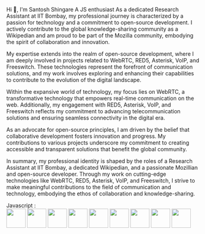 Hi 👋, I'm Santosh Shingare
A JS enthusiast As a dedicated Research Assistant at IIT Bombay, my professional journey is characterized by a passion for technology and a commitment to open-source development. I actively contribute to the global knowledge-sharing community as a Wikipedian and am proud to be part of the Mozilla community, embodying the spirit of collaboration and innovation.

My expertise extends into the realm of open-source development, where I am deeply involved in projects related to WebRTC, RED5, Asterisk, VoIP, and Freeswitch. These technologies represent the forefront of communication solutions, and my work involves exploring and enhancing their capabilities to contribute to the evolution of the digital landscape.

Within the expansive world of technology, my focus lies on WebRTC, a transformative technology that empowers real-time communication on the web. Additionally, my engagement with RED5, Asterisk, VoIP, and Freeswitch reflects my commitment to advancing telecommunication solutions and ensuring seamless connectivity in the digital era.

As an advocate for open-source principles, I am driven by the belief that collaborative development fosters innovation and progress. My contributions to various projects underscore my commitment to creating accessible and transparent solutions that benefit the global community.

In summary, my professional identity is shaped by the roles of a Research Assistant at IIT Bombay, a dedicated Wikipedian, and a passionate Mozillian and open-source developer. Through my work on cutting-edge technologies like WebRTC, RED5, Asterisk, VoIP, and Freeswitch, I strive to make meaningful contributions to the field of communication and technology, embodying the ethos of collaboration and knowledge-sharing.

Javascript :<br>
<img src="https://user-images.githubusercontent.com/25181517/117447155-6a868a00-af3d-11eb-9cfe-245df15c9f3f.png" width="50" />
<img src="https://user-images.githubusercontent.com/25181517/183897015-94a058a6-b86e-4e42-a37f-bf92061753e5.png" width="50" />
<img src="https://user-images.githubusercontent.com/25181517/183890598-19a0ac2d-e88a-4005-a8df-1ee36782fde1.png" width="50" />
<img src="https://user-images.githubusercontent.com/25181517/183568594-85e280a7-0d7e-4d1a-9028-c8c2209e073c.png" width="50" />
<img src="https://user-images.githubusercontent.com/25181517/183859966-a3462d8d-1bc7-4880-b353-e2cbed900ed6.png" width="50" />
<img src="https://user-images.githubusercontent.com/25181517/187896150-cc1dcb12-d490-445c-8e4d-1275cd2388d6.png" width="50" />
<img src="https://user-images.githubusercontent.com/25181517/187955008-981340e6-b4cc-441b-80cf-7a5e94d29e7e.png" width="50" />
<img src="https://user-images.githubusercontent.com/25181517/187955005-f4ca6f1a-e727-497b-b81b-93fb9726268e.png" width="50" />
<img src="https://github.com/marwin1991/profile-technology-icons/assets/25181517/642ba9d4-6f10-4e33-919f-e9929598ea5e" width="50" />


